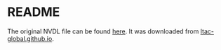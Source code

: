# README

The original NVDL file can be found [here](https://raw.githubusercontent.com/LTAC-Global/TBX-Min_dialect/master/DCT/TBX-Min.nvdl). It was downloaded from [ltac-global.github.io](https://ltac-global.github.io/TBX-Min_dialect/).